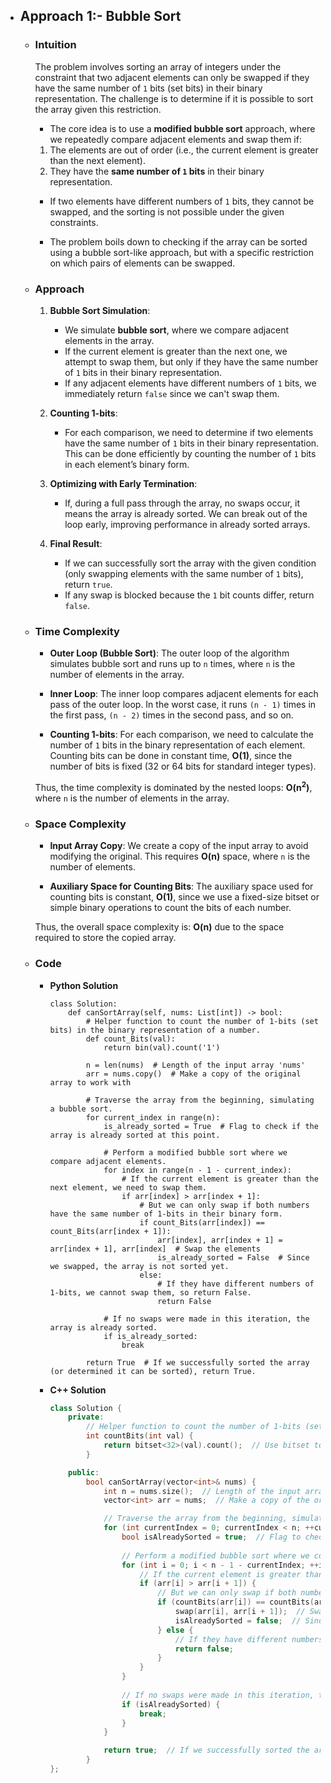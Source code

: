 - ## Approach 1:- Bubble Sort 

    - ### **Intuition**
        The problem involves sorting an array of integers under the constraint that two adjacent elements can only be swapped if they have the same number of `1` bits (set bits) in their binary representation. The challenge is to determine if it is possible to sort the array given this restriction.

        - The core idea is to use a **modified bubble sort** approach, where we repeatedly compare adjacent elements and swap them if:
        1. The elements are out of order (i.e., the current element is greater than the next element).
        2. They have the **same number of `1` bits** in their binary representation.
        
        - If two elements have different numbers of `1` bits, they cannot be swapped, and the sorting is not possible under the given constraints.

        - The problem boils down to checking if the array can be sorted using a bubble sort-like approach, but with a specific restriction on which pairs of elements can be swapped.

    - ### **Approach**
        1. **Bubble Sort Simulation**:
            - We simulate **bubble sort**, where we compare adjacent elements in the array.
            - If the current element is greater than the next one, we attempt to swap them, but only if they have the same number of `1` bits in their binary representation.
            - If any adjacent elements have different numbers of `1` bits, we immediately return `false` since we can't swap them.

        2. **Counting 1-bits**:
            - For each comparison, we need to determine if two elements have the same number of `1` bits in their binary representation. This can be done efficiently by counting the number of `1` bits in each element’s binary form.
        
        3. **Optimizing with Early Termination**:
            - If, during a full pass through the array, no swaps occur, it means the array is already sorted. We can break out of the loop early, improving performance in already sorted arrays.
        
        4. **Final Result**:
            - If we can successfully sort the array with the given condition (only swapping elements with the same number of `1` bits), return `true`.
            - If any swap is blocked because the `1` bit counts differ, return `false`.

    - ### **Time Complexity**
        - **Outer Loop (Bubble Sort)**: The outer loop of the algorithm simulates bubble sort and runs up to `n` times, where `n` is the number of elements in the array.
        
        - **Inner Loop**: The inner loop compares adjacent elements for each pass of the outer loop. In the worst case, it runs `(n - 1)` times in the first pass, `(n - 2)` times in the second pass, and so on.

        - **Counting 1-bits**: For each comparison, we need to calculate the number of `1` bits in the binary representation of each element. Counting bits can be done in constant time, __O(1)__, since the number of bits is fixed (32 or 64 bits for standard integer types).

        Thus, the time complexity is dominated by the nested loops: __O(n<sup>2</sup>)__, where `n` is the number of elements in the array.

    - ### **Space Complexity**
        - **Input Array Copy**: We create a copy of the input array to avoid modifying the original. This requires __O(n)__ space, where `n` is the number of elements.

        - **Auxiliary Space for Counting Bits**: The auxiliary space used for counting bits is constant, __O(1)__, since we use a fixed-size bitset or simple binary operations to count the bits of each number.

        Thus, the overall space complexity is: __O(n)__ due to the space required to store the copied array.

    - ### Code
        - **Python Solution**

            ```python3 []
            class Solution:
                def canSortArray(self, nums: List[int]) -> bool:
                    # Helper function to count the number of 1-bits (set bits) in the binary representation of a number.
                    def count_Bits(val):
                        return bin(val).count('1')
                    
                    n = len(nums)  # Length of the input array 'nums'
                    arr = nums.copy()  # Make a copy of the original array to work with
                    
                    # Traverse the array from the beginning, simulating a bubble sort.
                    for current_index in range(n):
                        is_already_sorted = True  # Flag to check if the array is already sorted at this point.
                        
                        # Perform a modified bubble sort where we compare adjacent elements.
                        for index in range(n - 1 - current_index):  
                            # If the current element is greater than the next element, we need to swap them.
                            if arr[index] > arr[index + 1]:
                                # But we can only swap if both numbers have the same number of 1-bits in their binary form.
                                if count_Bits(arr[index]) == count_Bits(arr[index + 1]):
                                    arr[index], arr[index + 1] = arr[index + 1], arr[index]  # Swap the elements
                                    is_already_sorted = False  # Since we swapped, the array is not sorted yet.
                                else:
                                    # If they have different numbers of 1-bits, we cannot swap them, so return False.
                                    return False
                        
                        # If no swaps were made in this iteration, the array is already sorted.
                        if is_already_sorted:
                            break
                    
                    return True  # If we successfully sorted the array (or determined it can be sorted), return True.
            ```
        
        - **C++ Solution**
            
            ```C++ []
            class Solution {
                private:
                    // Helper function to count the number of 1-bits (set bits) in the binary representation of a number.
                    int countBits(int val) {
                        return bitset<32>(val).count();  // Use bitset to count the number of set bits (1s) in val.
                    }

                public:
                    bool canSortArray(vector<int>& nums) {
                        int n = nums.size();  // Length of the input array 'nums'
                        vector<int> arr = nums;  // Make a copy of the original array to work with

                        // Traverse the array from the beginning, simulating a bubble sort.
                        for (int currentIndex = 0; currentIndex < n; ++currentIndex) {
                            bool isAlreadySorted = true;  // Flag to check if the array is already sorted at this point.
                            
                            // Perform a modified bubble sort where we compare adjacent elements.
                            for (int i = 0; i < n - 1 - currentIndex; ++i) {  
                                // If the current element is greater than the next element, we need to swap them.
                                if (arr[i] > arr[i + 1]) {
                                    // But we can only swap if both numbers have the same number of 1-bits in their binary form.
                                    if (countBits(arr[i]) == countBits(arr[i + 1])) {
                                        swap(arr[i], arr[i + 1]);  // Swap the elements
                                        isAlreadySorted = false;  // Since we swapped, the array is not sorted yet.
                                    } else {
                                        // If they have different numbers of 1-bits, we cannot swap them, so return false.
                                        return false;
                                    }
                                }
                            }
                            
                            // If no swaps were made in this iteration, the array is already sorted.
                            if (isAlreadySorted) {
                                break;
                            }
                        }

                        return true;  // If we successfully sorted the array (or determined it can be sorted), return true.
                    }
            };
            ```